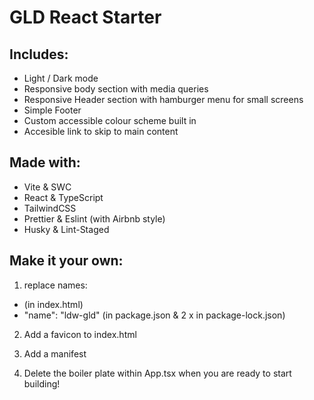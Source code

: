 # GLD React Starter

## Includes:

- Light / Dark mode
- Responsive body section with media queries
- Responsive Header section with hamburger menu for small screens
- Simple Footer
- Custom accessible colour scheme built in
- Accesible link to skip to main content

## Made with:

- Vite & SWC
- React & TypeScript
- TailwindCSS
- Prettier & Eslint (with Airbnb style)
- Husky & Lint-Staged

## Make it your own:

1. replace names:

- <title>LDW GLD</title> (in index.html)
- "name": "ldw-gld" (in package.json & 2 x in package-lock.json)

2. Add a favicon to index.html

3. Add a manifest

4. Delete the boiler plate within App.tsx when you are ready to start building!
